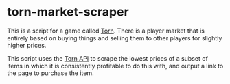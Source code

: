 # torn-market-scraper

This is a script for a game called [Torn](torn.com). There is a player market that is entirely based on buying things and selling them to other players for slightly higher prices. 

This script uses the [Torn API](https://www.torn.com/api.html) to scrape the lowest prices of a subset of items in which it is consistently profitable to do this with, and output a link to the page to purchase the item.
